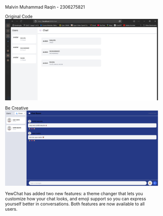 Malvin Muhammad Raqin - 2306275821

Original Code
![alt text](image.png)

Be Creative
![alt text](image-1.png)

YewChat has added two new features: a theme changer that lets you customize how your chat looks, and emoji support so you can express yourself better in conversations. Both features are now available to all users.
